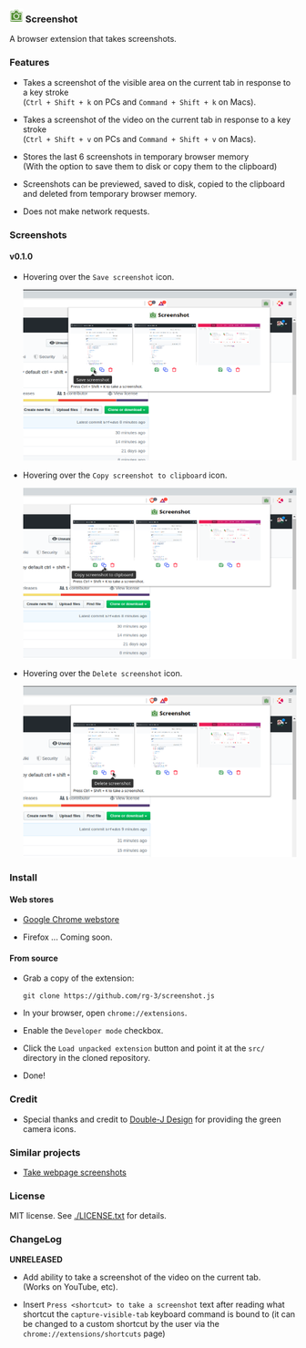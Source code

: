 ### ![logo](src/images/camera24.png) Screenshot

A browser extension that takes screenshots.

### Features

* Takes a screenshot of the visible area on the current tab in response to
  a key stroke  
  (`Ctrl + Shift + k` on PCs and  `Command + Shift + k` on Macs).

* Takes a screenshot of the video on the current tab in response to
  a key stroke  
  (`Ctrl + Shift + v` on PCs and  `Command + Shift + v` on Macs).

* Stores the last 6 screenshots in temporary browser memory  
  (With the option to save them to disk or copy them to the clipboard)

* Screenshots can be previewed, saved to disk, copied to the clipboard and
  deleted from temporary browser memory.

* Does not make network requests.

### Screenshots

#### v0.1.0

* Hovering over the `Save screenshot` icon.

  ![screenshot](./webstore-assets/v0.1.0_save_screenshot_640x400.png)

* Hovering over the `Copy screenshot to clipboard` icon.

  ![screenshot](./webstore-assets/v0.1.0_copy_screenshot_640x400.png)

* Hovering over the `Delete screenshot` icon.

  ![screenshot](./webstore-assets/v0.1.0_delete_screenshot_640x400.png)

### Install

#### Web stores

* [Google Chrome webstore](https://chrome.google.com/webstore/detail/screenshot/ehmcpclingghgidajkpodncclbginiak)

* Firefox ... Coming soon.

#### From source

* Grab a copy of the extension:

      git clone https://github.com/rg-3/screenshot.js

* In your browser, open `chrome://extensions`.

* Enable the `Developer mode` checkbox.

* Click the `Load unpacked extension` button and point it at the `src/`
  directory in the cloned repository.

* Done!

### Credit

  * Special thanks and credit to
    [Double-J Design](http://www.iconarchive.com/artist/double-j-design.html)
    for providing the green camera icons.

### Similar projects

  * [Take webpage screenshots](https://chrome.google.com/webstore/detail/take-webpage-screenshots/mcbpblocgmgfnpjjppndjkmgjaogfceg)

### License

MIT license. See [./LICENSE.txt](./LICENSE.txt) for details.

### ChangeLog

__UNRELEASED__

* Add ability to take a screenshot of the video on the current tab.  
  (Works on YouTube, etc).

* Insert `Press <shortcut> to take a screenshot` text after reading what
  shortcut the `capture-visible-tab` keyboard command is bound to (it can be changed
  to a custom shortcut by the user via the `chrome://extensions/shortcuts` page)
